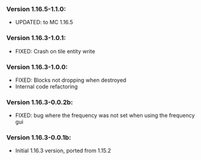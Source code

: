 ### Version 1.16.5-1.1.0:

- UPDATED: to MC 1.16.5

### Version 1.16.3-1.0.1:

- FIXED: Crash on tile entity write

### Version 1.16.3-1.0.0:

- FIXED: Blocks not dropping when destroyed
- Internal code refactoring

### Version 1.16.3-0.0.2b:

- FIXED: bug where the frequency was not set when using the frequency gui

### Version 1.16.3-0.0.1b:

- Initial 1.16.3 version, ported from 1.15.2